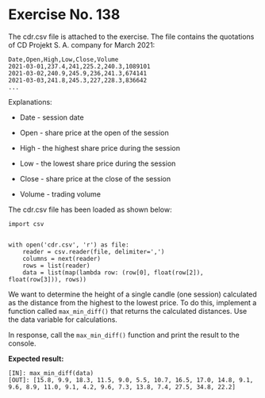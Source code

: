 # Exercise No. 138

The cdr.csv file is attached to the exercise. The file contains the quotations of CD Projekt S. A. company for March 2021:


    Date,Open,High,Low,Close,Volume
    2021-03-01,237.4,241,225.2,240.3,1089101
    2021-03-02,240.9,245.9,236,241.3,674141
    2021-03-03,241.8,245.3,227,228.3,836642
    ...


Explanations:

-   Date - session date

-   Open - share price at the open of the session

-   High - the highest share price during the session

-   Low - the lowest share price during the session

-   Close - share price at the close of the session

-   Volume - trading volume


The cdr.csv file has been loaded as shown below:


    import csv
     
     
    with open('cdr.csv', 'r') as file:
        reader = csv.reader(file, delimiter=',')
        columns = next(reader)
        rows = list(reader)
        data = list(map(lambda row: (row[0], float(row[2]), float(row[3])), rows))


We want to determine the height of a single candle (one session) calculated as the distance from the highest to the lowest price. To do this, implement a function called `max_min_diff()` that returns the calculated distances. Use the data variable for calculations.

In response, call the `max_min_diff()` function and print the result to the console.


**Expected result:**


    [IN]: max_min_diff(data)
    [OUT]: [15.8, 9.9, 18.3, 11.5, 9.0, 5.5, 10.7, 16.5, 17.0, 14.8, 9.1, 9.6, 8.9, 11.0, 9.1, 4.2, 9.6, 7.3, 13.8, 7.4, 27.5, 34.8, 22.2]


